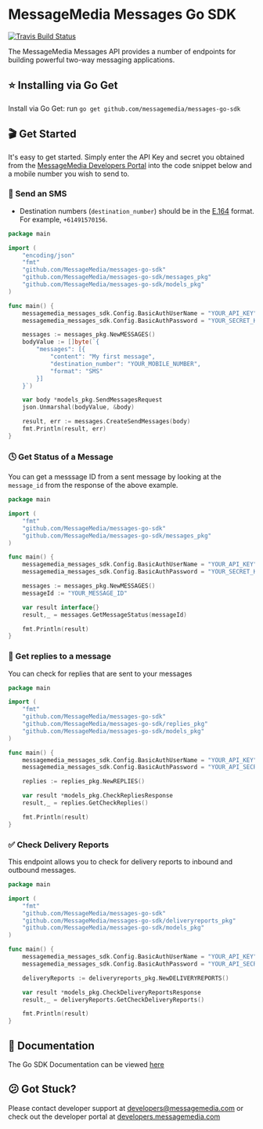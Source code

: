# MessageMedia Messages Go SDK
[![Travis Build Status](https://api.travis-ci.org/messagemedia/messages-go-sdk.svg?branch=master)](https://travis-ci.org/messagemedia/messages-go-sdk)

The MessageMedia Messages API provides a number of endpoints for building powerful two-way messaging applications.

## ⭐️ Installing via Go Get
Install via Go Get:
run `go get github.com/messagemedia/messages-go-sdk`

## 🎬 Get Started
It's easy to get started. Simply enter the API Key and secret you obtained from the [MessageMedia Developers Portal](https://developers.messagemedia.com) into the code snippet below and a mobile number you wish to send to.

### 🚀 Send an SMS
* Destination numbers (`destination_number`) should be in the [E.164](http://en.wikipedia.org/wiki/E.164) format. For example, `+61491570156`.

```go
package main

import (
    "encoding/json"
    "fmt"
    "github.com/MessageMedia/messages-go-sdk"
    "github.com/MessageMedia/messages-go-sdk/messages_pkg"
    "github.com/MessageMedia/messages-go-sdk/models_pkg"
)

func main() {
    messagemedia_messages_sdk.Config.BasicAuthUserName = "YOUR_API_KEY"
    messagemedia_messages_sdk.Config.BasicAuthPassword = "YOUR_SECRET_KEY"

    messages := messages_pkg.NewMESSAGES()
    bodyValue := []byte(`{
        "messages": [{
            "content": "My first message",
            "destination_number": "YOUR_MOBILE_NUMBER",
            "format": "SMS"
        }]
    }`)

    var body *models_pkg.SendMessagesRequest
    json.Unmarshal(bodyValue, &body)

    result, err := messages.CreateSendMessages(body)
    fmt.Println(result, err)
}
```

### 🕓 Get Status of a Message
You can get a messsage ID from a sent message by looking at the `message_id` from the response of the above example.
```go
package main

import (
    "fmt"
    "github.com/MessageMedia/messages-go-sdk"
    "github.com/MessageMedia/messages-go-sdk/messages_pkg"
)

func main() {
    messagemedia_messages_sdk.Config.BasicAuthUserName = "YOUR_API_KEY"
    messagemedia_messages_sdk.Config.BasicAuthPassword = "YOUR_SECRET_KEY"

    messages := messages_pkg.NewMESSAGES()
    messageId := "YOUR_MESSAGE_ID"

    var result interface{}
    result,_ = messages.GetMessageStatus(messageId)

    fmt.Println(result)
}

```

### 💬 Get replies to a message
You can check for replies that are sent to your messages
```go
package main

import (
    "fmt"
    "github.com/MessageMedia/messages-go-sdk"
    "github.com/MessageMedia/messages-go-sdk/replies_pkg"
    "github.com/MessageMedia/messages-go-sdk/models_pkg"
)

func main() {
    messagemedia_messages_sdk.Config.BasicAuthUserName = "YOUR_API_KEY"
    messagemedia_messages_sdk.Config.BasicAuthPassword = "YOUR_API_SECRET"

    replies := replies_pkg.NewREPLIES()

    var result *models_pkg.CheckRepliesResponse
    result,_ = replies.GetCheckReplies()

    fmt.Println(result)
}

```

### ✅ Check Delivery Reports
This endpoint allows you to check for delivery reports to inbound and outbound messages.
```go
package main

import (
    "fmt"
    "github.com/MessageMedia/messages-go-sdk"
    "github.com/MessageMedia/messages-go-sdk/deliveryreports_pkg"
    "github.com/MessageMedia/messages-go-sdk/models_pkg"
)

func main() {
    messagemedia_messages_sdk.Config.BasicAuthUserName = "YOUR_API_KEY"
    messagemedia_messages_sdk.Config.BasicAuthPassword = "YOUR_API_SECRET"

    deliveryReports := deliveryreports_pkg.NewDELIVERYREPORTS()

    var result *models_pkg.CheckDeliveryReportsResponse
    result,_ = deliveryReports.GetCheckDeliveryReports()

    fmt.Println(result)
}
```

## 📕 Documentation
The Go SDK Documentation can be viewed [here](DOCUMENTATION.md)

## 😕 Got Stuck?
Please contact developer support at developers@messagemedia.com or check out the developer portal at [developers.messagemedia.com](https://developers.messagemedia.com/)
